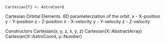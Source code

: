 ```
Cartesian{T} <: AstroCoord
```

Cartesian Orbital Elements. 6D parameterziation of the orbit. x - X-position y - Y-position z - Z-position ẋ - X-velocity ẏ - Y-velocity ż - Z-velocity

Constructors Cartesian(x, y, z, ẋ, ẏ, ż) Cartesian(X::AbstractArray) Cartesian(X::AstroCoord, μ::Number)
